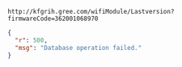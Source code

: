 `http://kfgrih.gree.com/wifiModule/Lastversion?firmwareCode=362001068970`

```json
{
  "r": 500,
  "msg": "Database operation failed."
}
```